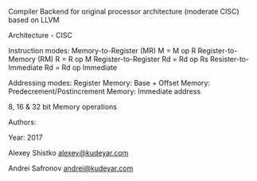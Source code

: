 Compiler Backend for original processor architecture (moderate CISC) based on LLVM

Architecture - CISC

Instruction modes: 
Memory-to-Register (MR)   M = M op R 
Register-to-Memory (RM)   R = R op M
Register-to-Register      Rd = Rd op Rs
Resister-to-Immediate     Rd = Rd op Immediate 

Addressing modes:
Register
Memory: Base + Offset
Memory: Predecrement/Postincrement
Memory: Immediate address

8, 16 & 32 bit Memory operations


Authors:

Year: 2017

Alexey Shistko     alexey@kudeyar.com

Andrei Safronov    andrei@kudeyar.com
